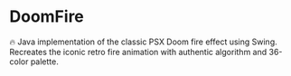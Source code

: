 # DoomFire
🔥 Java implementation of the classic PSX Doom fire effect using Swing. Recreates the iconic retro fire animation with authentic algorithm and 36-color palette.
